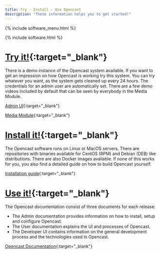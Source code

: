 ```yaml
---
title: Try - Install - Use Opencast
description: "These information helps you to get started!"
---
```

{% include software_menu.html %}

{% include software.html %}

# [Try it!](https://develop.opencast.org/){:target="_blank"}

There is a demo instance of the Opencast system available. If you want to get an impression on how Opencast is working try this system. You can try whatever you want, as the system gets cleaned up every 24 hours. The credentials for an admin user are automatically set. 
There are a few demo videos included by default that can be seen by everybody in the Media Module.

[Admin UI](https://develop.opencast.org/){:target="_blank"}

[Media Module](https://develop.opencast.org/engage/ui){:target="_blank"}

# [Install it!](https://docs.opencast.org/r/5.x/admin/installation/){:target="_blank"}
The Opencast software runs on Linux or MacOS servers. There are repositories with binaries available for CentOS (RPM) and Debian (DEB) like distributions. There are also Docker images available. If none of this works for you, you also find a detailed guide on how to build Opencast yourself.

[Installation guide](https://docs.opencast.org/r/5.x/admin/installation/){:target="_blank"}

# [Use it!](https://docs.opencast.org/){:target="_blank"}

The Opencast documentation consist of three documents for each release: 
* The Admin documentation provides information on how to install, setup and configure Opencast.
* The User documentation explains the UI and processes of Opencast.
* The Developer UI contains information on the general development process and the technologies used in Opencast.

[Opencast Documentation](https://docs.opencast.org/){:target="_blank"}

